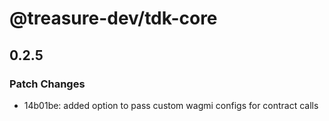 # @treasure-dev/tdk-core

## 0.2.5

### Patch Changes

- 14b01be: added option to pass custom wagmi configs for contract calls
